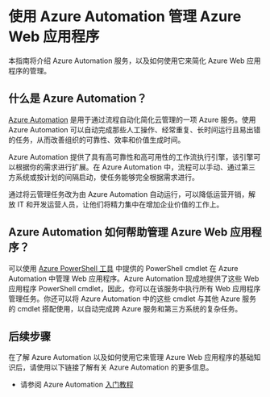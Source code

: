 <properties
	pageTitle="使用 Azure Automation 管理 Azure Web 应用程序"
	description="了解如何使用 Azure Automation 服务来管理 Azure Web 应用程序。"
	services="app-service\web, automation"
	documentationCenter=""
	authors="csand-msft"
	manager="eamono"
	editor=""/>

<tags
	ms.service="app-service-web"
	ms.workload="web"
	ms.tgt_pltfrm="na"
	ms.devlang="na"
	ms.topic="article"
	ms.date="04/13/2015"
	wacn.date="05/15/2015"
	ms.author="csand"/>



# 使用 Azure Automation 管理 Azure Web 应用程序

本指南将介绍 Azure Automation 服务，以及如何使用它来简化 Azure Web 应用程序的管理。

## 什么是 Azure Automation？

[Azure Automation](/home/features/automation) 是用于通过流程自动化简化云管理的一项 Azure 服务。使用 Azure Automation 可以自动完成那些人工操作、经常重复、长时间运行且易出错的任务，从而改善组织的可靠性、效率和价值生成时间。

Azure Automation 提供了具有高可靠性和高可用性的工作流执行引擎，该引擎可以根据你的需求进行扩展。在 Azure Automation 中，流程可以手动、通过第三方系统或按计划的间隔启动，使任务能够完全根据需求进行。

通过将云管理任务改为由 Azure Automation 自动运行，可以降低运营开销，解放 IT 和开发运营人员，让他们将精力集中在增加企业价值的工作上。


## Azure Automation 如何帮助管理 Azure Web 应用程序？

可以使用 [Azure PowerShell 工具](https://msdn.microsoft.com/zh-CN/library/azure/jj156055.aspx) 中提供的 PowerShell cmdlet 在 Azure Automation 中管理 Web 应用程序。Azure Automation 现成地提供了这些 Web 应用程序 PowerShell cmdlet，因此，你可以在该服务中执行所有 Web 应用程序管理任务。你还可以将 Azure Automation 中的这些 cmdlet 与其他 Azure 服务的 cmdlet 搭配使用，以自动完成跨 Azure 服务和第三方系统的复杂任务。


## 后续步骤

在了解 Azure Automation 以及如何使用它来管理 Azure Web 应用程序的基础知识后，请使用以下链接了解有关 Azure Automation 的更多信息。

* 请参阅 Azure Automation [入门教程](/documentation/articles/automation-create-runbook-from-samples)

<!--HONumber=53-->